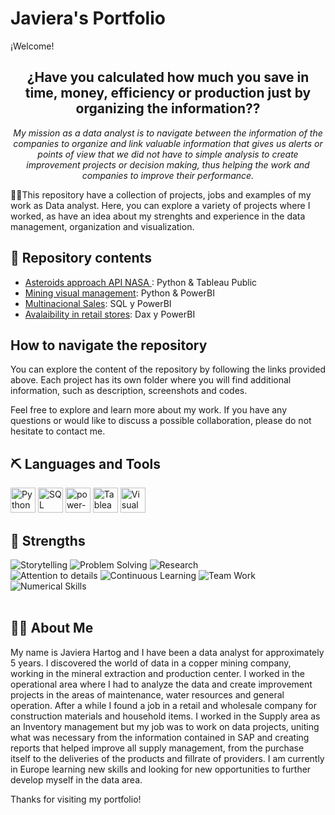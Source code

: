 # Javiera's Portfolio

¡Welcome!

<div align="center">
  <h2>¿Have you calculated how much you save in time, money, efficiency or production just by organizing the information??</h2>
</div>

<p align="center"><em>My mission as a data analyst is to navigate between the information of the companies to organize and link valuable information that gives us alerts or points of view that we did not have to simple analysis to create improvement projects or decision making, thus helping the work and companies to improve their performance.</em></p>

👩‍💻This repository have a collection of projects, jobs and examples of my work as Data analyst. Here, you can explore a variety of projects where I worked, as have an idea about my strenghts and experience in the data management, organization and visualization. 

## 🌱 Repository contents


- [Asteroids approach API NASA ](https://github.com/javierahartog/EnglishPortfolio/blob/dba6f9eac6e1656275b7601e70b6c7a573a07a4e/Nasa_NeoWs/Analysis.md): Python & Tableau Public
- [Mining visual management](https://github.com/javierahartog/EnglishPortfolio/blob/2c45e62d6431a2677e9d65e0249ee87d0e9357e3/GVM/Analysis.md): Python & PowerBI
- [Multinacional Sales](https://github.com/javierahartog/EnglishPortfolio/blob/2c45e62d6431a2677e9d65e0249ee87d0e9357e3/Multinational_sales/Analysis.md): SQL y PowerBI
- [Avalaibility in retail stores](https://github.com/javierahartog/EnglishPortfolio/blob/2c45e62d6431a2677e9d65e0249ee87d0e9357e3/Availability/Analysis.md): Dax y PowerBI

## How to navigate the repository

You can explore the content of the repository by following the links provided above. Each project has its own folder where you will find additional information, such as description, screenshots and codes.

Feel free to explore and learn more about my work. If you have any questions or would like to discuss a possible collaboration, please do not hesitate to contact me.

## ⛏ Languages and Tools
<div>
  <img src="https://cdn.jsdelivr.net/gh/walkxcode/dashboard-icons/png/python.png" alt="Python" width="40" height="40">
  <img src="https://cdn.jsdelivr.net/gh/walkxcode/dashboard-icons/png/sqlitebrowser.png" alt="SQL" width="40" height="40">
  <img src="https://img.icons8.com/color/48/power-bi.png" alt="power-bi" width="40" height="40">
  <img src="https://img.icons8.com/color/48/tableau-software.png" alt="Tableau" width="40" height="40">
  <img src="https://cdn.jsdelivr.net/gh/walkxcode/dashboard-icons/png/vscode.png" alt="Visual Basic" width="40" height="40">
</div>

## 💪 Strengths
![Storytelling](https://img.shields.io/badge/Storytelling-★★★★☆-brightyellow)
![Problem Solving](https://img.shields.io/badge/Problem_Solving-★★★★★-brightyellow)
![Research](https://img.shields.io/badge/Research-★★★☆☆-brightyellow)
<br>
![Attention to details](https://img.shields.io/badge/Attention_to_details-★★★☆☆-brightyellow)
![Continuous Learning](https://img.shields.io/badge/Continuous_Learning-★★★★★-brightyellow)
![Team Work](https://img.shields.io/badge/Team_Work-★★★☆☆-brightyellow)
![Numerical Skills](https://img.shields.io/badge/Numerical_Skills-★★★★☆-brightyellow)
<br>
<br>


## 👩‍💻 About Me

My name is Javiera Hartog and I have been a data analyst for approximately 5 years. I discovered the world of data in a copper mining company, working in the mineral extraction and production center. I worked in the operational area where I had to analyze the data and create improvement projects in the areas of maintenance, water resources and general operation. After a while I found a job in a retail and wholesale company for construction materials and household items. I worked in the Supply area as an Inventory management but my job was to work on data projects, uniting what was necessary from the information contained in SAP and creating reports that helped improve all supply management, from the purchase itself to the deliveries of the products and fillrate of providers. I am currently in Europe learning new skills and looking for new opportunities to further develop myself in the data area.

Thanks for visiting my portfolio!
